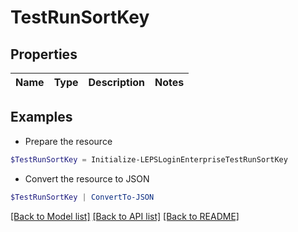 # TestRunSortKey
## Properties

Name | Type | Description | Notes
------------ | ------------- | ------------- | -------------

## Examples

- Prepare the resource
```powershell
$TestRunSortKey = Initialize-LEPSLoginEnterpriseTestRunSortKey 
```

- Convert the resource to JSON
```powershell
$TestRunSortKey | ConvertTo-JSON
```

[[Back to Model list]](../README.md#documentation-for-models) [[Back to API list]](../README.md#documentation-for-api-endpoints) [[Back to README]](../README.md)

